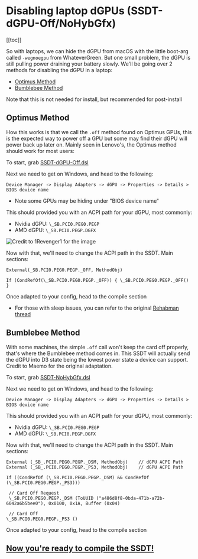 # Disabling laptop dGPUs (SSDT-dGPU-Off/NoHybGfx)

[[toc]]

So with laptops, we can hide the dGPU from macOS with the little boot-arg called `-wegnoegpu` from WhateverGreen. But one small problem, the dGPU is still pulling power draining your battery slowly. We'll be going over 2 methods for disabling the dGPU in a laptop:

* [Optimus Method](/Laptops/laptop-disable.md#optimus-method)
* [Bumblebee Method](/Laptops/laptop-disable.md#bumblebee-method)

Note that this is not needed for install, but recommended for post-install

## Optimus Method

How this works is that we call the `.off` method found on Optimus GPUs, this is the expected way to power off a GPU but some may find their dGPU will power back up later on. Mainly seen in Lenovo's, the Optimus method should work for most users:

To start, grab [SSDT-dGPU-Off.dsl](https://github.com/dortania/Getting-Started-With-ACPI/blob/master/extra-files/decompiled/SSDT-dGPU-Off.dsl.zip)

Next we need to get on Windows, and head to the following:

```
Device Manager -> Display Adapters -> dGPU -> Properties -> Details > BIOS device name
```

* Note some GPUs may be hiding under "BIOS device name"

This should provided you with an ACPI path for your dGPU, most commonly:

* Nvidia dGPU: `\_SB.PCI0.PEG0.PEGP`
* AMD dGPU: `\_SB.PCI0.PEGP.DGFX`

![Credit to 1Revenger1 for the image](../images/Desktops/nvidia.png)

Now with that, we'll need to change the ACPI path in the SSDT. Main sections:

```
External(_SB.PCI0.PEG0.PEGP._OFF, MethodObj)
```

```
If (CondRefOf(\_SB.PCI0.PEG0.PEGP._OFF)) { \_SB.PCI0.PEG0.PEGP._OFF() }
```

Once adapted to your config, head to the compile section

* For those with sleep issues, you can refer to the original [Rehabman thread](https://www.tonymacx86.com/threads/guide-disabling-discrete-graphics-in-dual-gpu-laptops.163772/)

## Bumblebee Method

With some machines, the simple `.off` call won't keep the card off properly, that's where the Bumblebee method comes in. This SSDT will actually send the dGPU into D3 state being the lowest power state a device can support. Credit to Maemo for the original adaptation.

To start, grab [SSDT-NoHybGfx.dsl](https://github.com/dortania/Getting-Started-With-ACPI/blob/master/extra-files/decompiled/SSDT-NoHybGfx.dsl.zip)

Next we need to get on Windows, and head to the following:

```
Device Manager -> Display Adapters -> dGPU -> Properties -> Details > BIOS device name
```

This should provided you with an ACPI path for your dGPU, most commonly:

* Nvidia dGPU: `\_SB.PCI0.PEG0.PEGP`
* AMD dGPU: `\_SB.PCI0.PEGP.DGFX`

Now with that, we'll need to change the ACPI path in the SSDT. Main sections:

```
External (_SB_.PCI0.PEG0.PEGP._DSM, MethodObj)    // dGPU ACPI Path
External (_SB_.PCI0.PEG0.PEGP._PS3, MethodObj)    // dGPU ACPI Path
```

```
If ((CondRefOf (\_SB.PCI0.PEG0.PEGP._DSM) && CondRefOf (\_SB.PCI0.PEG0.PEGP._PS3)))
```

``` text
 // Card Off Request
 \_SB.PCI0.PEG0.PEGP._DSM (ToUUID ("a486d8f8-0bda-471b-a72b-6042a6b5bee0"), 0x0100, 0x1A, Buffer (0x04)
```

```
 // Card Off
\_SB.PCI0.PEG0.PEGP._PS3 ()
```

Once adapted to your config, head to the compile section

## [Now you're ready to compile the SSDT!](/Manual/compile.md)
